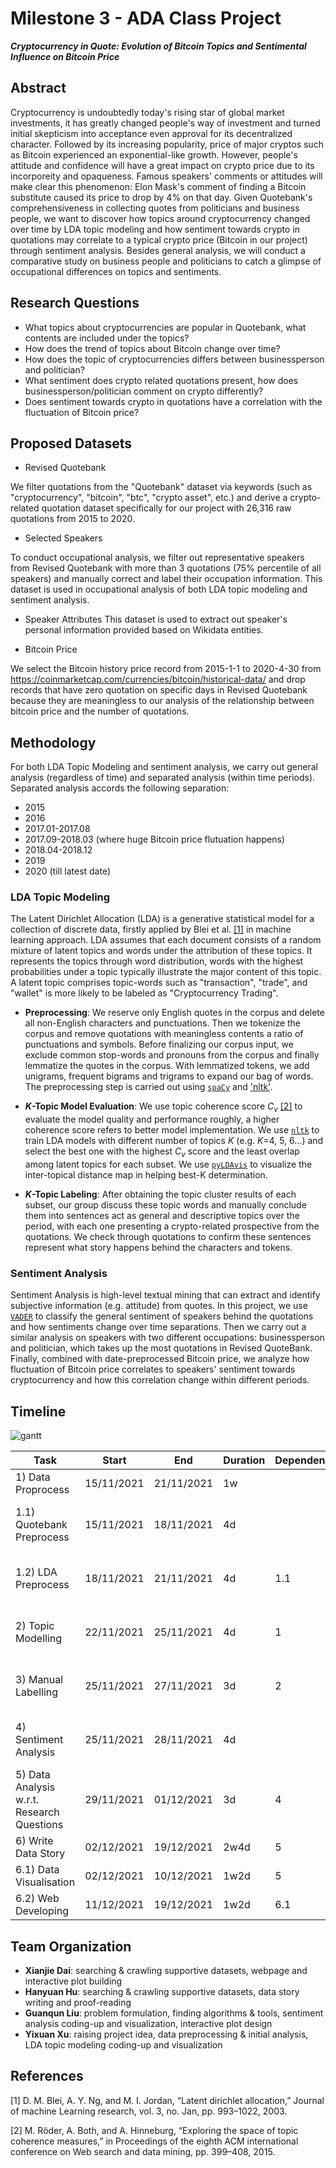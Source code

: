 # Milestone 3 - ADA Class Project #
***Cryptocurrency in Quote: Evolution of Bitcoin Topics and Sentimental Influence on Bitcoin Price***

## Abstract ##
Cryptocurrency is undoubtedly today's rising star of global market investments, it has greatly changed people's way of investment and turned initial skepticism into acceptance even approval for its decentralized character. Followed by its increasing popularity, price of major cryptos such as Bitcoin experienced an exponential-like growth. However, people's attitude and confidence will have a great impact on crypto price due to its incorporeity and opaqueness. Famous speakers' comments or attitudes will make clear this phenomenon: Elon Mask's comment of finding a Bitcoin substitute caused its price to drop by 4% on that day. Given Quotebank's comprehensiveness in collecting quotes from politicians and business people, we want to discover how topics around cryptocurrency changed over time by LDA topic modeling and how sentiment towards crypto in quotations may correlate to a typical crypto price (Bitcoin in our project) through sentiment analysis. Besides general analysis, we will conduct a comparative study on business people and politicians to catch a glimpse of occupational differences on topics and sentiments.

## Research Questions ##
- What topics about cryptocurrencies are popular in Quotebank, what contents are included under the topics?
- How does the trend of topics about Bitcoin change over time?
- How does the topic of cryptocurrencies differs between businessperson and politician?
- What sentiment does crypto related quotations present, how does businessperson/politician comment on crypto differently?
- Does sentiment towards crypto in quotations have a correlation with the fluctuation of Bitcoin price?

## Proposed Datasets ##
- Revised Quotebank

We filter quotations from the "Quotebank" dataset via keywords (such as "cryptocurrency", "bitcoin", "btc", "crypto asset", etc.) and derive a crypto-related quotation dataset specifically for our project with 26,316 raw quotations from 2015 to 2020. 

- Selected Speakers

To conduct occupational analysis, we filter out representative speakers from Revised Quotebank with more than 3 quotations (75% percentile of all speakers) and manually correct and label their occupation information. This dataset is used in occupational analysis of both LDA topic modeling and sentiment analysis.

- Speaker Attributes
This dataset is used to extract out speaker's personal information provided based on Wikidata entities.

- Bitcoin Price

We select the Bitcoin history price record from 2015-1-1 to 2020-4-30 from https://coinmarketcap.com/currencies/bitcoin/historical-data/ and drop records that have zero quotation on specific days in Revised Quotebank because they are meaningless to our analysis of the relationship between bitcoin price and the number of quotations.  

## Methodology ##
For both LDA Topic Modeling and sentiment analysis, we carry out general analysis (regardless of time) and separated analysis (within time periods). Separated  analysis accords the following separation:

* 2015
* 2016
* 2017.01-2017.08
* 2017.09-2018.03 (where huge Bitcoin price flutuation happens)
* 2018.04-2018.12
* 2019
* 2020 (till latest date)

### LDA Topic Modeling ##
The Latent Dirichlet Allocation (LDA) is a generative statistical model for a collection of discrete data, firstly applied by Blei et al. [[1]](#1) in machine learning approach. LDA assumes that each document consists of a random mixture of latent topics and words under the attribution of these topics. It represents the topics through word distribution, words with the highest probabilities under a topic typically illustrate the major content of this topic. A latent topic comprises topic-words such as "transaction", "trade", and "wallet" is more likely to be labeled as "Cryptocurrency Trading". 

- **Preprocessing**: We reserve only English quotes in the corpus and delete all non-English characters and punctuations. Then we tokenize the corpus and remove quotations with meaningless contents a ratio of punctuations and symbols. Before finalizing our corpus input, we exclude common stop-words and pronouns from the corpus and finally lemmatize the quotes in the corpus. With lemmatized tokens, we add unigrams, frequent bigrams and trigrams to expand our bag of words. The preprocessing step is carried out using [`spaCy`](https://github.com/explosion/spaCy) and ['nltk'](https://www.nltk.org/index.html). 

- ***K*-Topic Model Evaluation**: We use topic coherence score *C<sub>v</sub>* [[2]](#2) to evaluate the model quality and performance roughly, a higher coherence score refers to better model implementation. We use [`nltk`](https://www.nltk.org/index.html) to train LDA models with different number of topics *K* (e.g. *K*=4, 5, 6...) and select the best one with the highest *C<sub>v</sub>* score and the least overlap among latent topics for each subset. We use [`pyLDAvis`](https://github.com/bmabey/pyLDAvis) to visualize the inter-topical distance map in helping best-K determination. 

- ***K*-Topic Labeling**: After obtaining the topic cluster results of each subset, our group discuss these topic words and manually conclude them into sentences act as general and descriptive topics over the period, with each one presenting a crypto-related prospective from the quotations. We check through quotations to confirm these sentences represent what story happens behind the characters and tokens.

### Sentiment Analysis ##
Sentiment Analysis is high-level textual mining that can extract and identify subjective information (e.g. attitude) from quotes. In this project, we use [`VADER`](https://github.com/cjhutto/vaderSentiment) to classify the general sentiment of speakers behind the quotations and how sentiments change over time separations. Then we carry out a similar analysis on speakers with two different occupations: businessperson and politician, which takes up the most quotations in Revised QuoteBank. Finally, combined with date-preprocessed Bitcoin price, we analyze how fluctuation of Bitcoin price correlates to speakers' sentiment towards cryptocurrency and how this correlation change within different periods.

## Timeline

![gantt](https://github.com/Hanyuan-Hu/ADA-HW1/raw/Master/Gantt%20Chart%20ADA.jpeg?raw=true)

| Task                                       | Start      | End        | Duration | Dependencies | Assigned                 |
| ------------------------------------------ | ---------- | ---------- | -------- | ------------ | ------------------------ |
| 1) Data Proprocess                         | 15/11/2021 | 21/11/2021 | 1w       |              | All                      |
| 1.1) Quotebank Preprocess                  | 15/11/2021 | 18/11/2021 | 4d       |              | Yixuan Xu; Xianjie Dai   |
| 1.2) LDA Preprocess                        | 18/11/2021 | 21/11/2021 | 4d       | 1.1          | Guanqun Liu; Hanyuan Hu  |
| 2) Topic Modelling                         | 22/11/2021 | 25/11/2021 | 4d       | 1            | Yixuan Xu; Guanqun Liu   |
| 3) Manual Labelling                        | 25/11/2021 | 27/11/2021 | 3d       | 2            | Xianjie Dai; Guanqun Liu |
| 4) Sentiment Analysis                      | 25/11/2021 | 28/11/2021 | 4d       |              | Yixuan Xu; Hanyuan Hu    |
| 5) Data Analysis w.r.t. Research Questions | 29/11/2021 | 01/12/2021 | 3d       | 4            | Hanyuan Hu; Xianjie Dai  |
| 6) Write Data Story                        | 02/12/2021 | 19/12/2021 | 2w4d     | 5            | All                      |
| 6.1) Data Visualisation                    | 02/12/2021 | 10/12/2021 | 1w2d     | 5            | All                      |
| 6.2) Web Developing                        | 11/12/2021 | 19/12/2021 | 1w2d     | 6.1          | All                      |

## Team Organization

- **Xianjie Dai**: searching & crawling supportive datasets, webpage and interactive plot building
- **Hanyuan Hu**: searching & crawling supportive datasets, data story writing and proof-reading
- **Guanqun Liu**: problem formulation, finding algorithms & tools, sentiment analysis coding-up and visualization, interactive plot design
- **Yixuan Xu**: raising project idea, data preprocessing & initial analysis, LDA topic modeling coding-up and visualization

## References
<a id="1">[1]</a>
D. M. Blei, A. Y. Ng, and M. I. Jordan, “Latent dirichlet allocation,” Journal
of machine Learning research, vol. 3, no. Jan, pp. 993–1022, 2003.

<a id="2">[2]</a>
M. Röder, A. Both, and A. Hinneburg, “Exploring the space of topic coherence
measures,” in Proceedings of the eighth ACM international conference on Web
search and data mining, pp. 399–408, 2015.

